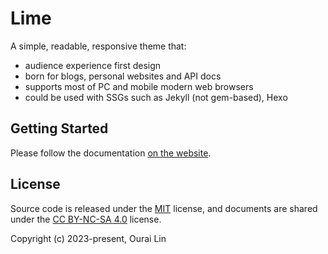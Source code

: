 # Lime

A simple, readable, responsive theme that:

- audience experience first design
- born for blogs, personal websites and API docs
- supports most of PC and mobile modern web browsers
- could be used with SSGs such as Jekyll (not gem-based), Hexo

## Getting Started

Please follow the documentation [on the website](https://lime-theme.github.io).

## License

Source code is released under the [MIT](./LICENSE) license, and documents are shared under the [CC BY-NC-SA 4.0](./LICENSE-docs) license.

Copyright (c) 2023-present, Ourai Lin

